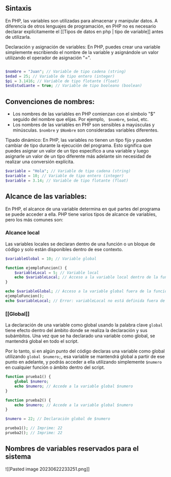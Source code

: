 ## Sintaxis

En PHP, las variables son utilizadas para almacenar y manipular datos. A diferencia de otros lenguajes de programación, en PHP no es necesario declarar explícitamente el [[Tipos de datos en php | tipo de variable]] antes de utilizarla.
 
Declaración y asignación de variables: En PHP, puedes crear una variable simplemente escribiendo el nombre de la variable y asignándole un valor utilizando el operador de asignación "=".

``` php 

$nombre = "Juan"; // Variable de tipo cadena (string)
$edad = 25; // Variable de tipo entero (integer)
$pi = 3.1416; // Variable de tipo flotante (float)
$esEstudiante = true; // Variable de tipo booleano (boolean)

```

## Convenciones de nombres:

- Los nombres de las variables en PHP comienzan con el símbolo "$" seguido del nombre que elijas. Por ejemplo, ` $nombre`, `$edad`, etc.
- Los nombres de las variables en PHP son sensibles a mayúsculas y minúsculas. `$nombre` y `$Nombre` son consideradas variables diferentes.

Tipado dinámico: En PHP, las variables no tienen un tipo fijo y pueden cambiar de tipo durante la ejecución del programa. Esto significa que puedes asignar un valor de un tipo específico a una variable y luego asignarle un valor de un tipo diferente más adelante sin necesidad de realizar una conversión explícita.


``` php 
$variable = "Hola"; // Variable de tipo cadena (string)
$variable = 10; // Variable de tipo entero (integer)
$variable = 3.14; // Variable de tipo flotante (float)
```

## Alcance de las variables: 

En PHP, el alcance de una variable determina en qué partes del programa se puede acceder a ella. PHP tiene varios tipos de alcance de variables, pero los más comunes son:

### Alcance local

Las variables locales se declaran dentro de una función o un bloque de código y solo están disponibles dentro de ese contexto.

``` php 
$variableGlobal = 10; // Variable global

function ejemploFuncion() {
    $variableLocal = 5; // Variable local
    echo $variableLocal; // Acceso a la variable local dentro de la función
}

echo $variableGlobal; // Acceso a la variable global fuera de la función
ejemploFuncion();
echo $variableLocal; // Error: variableLocal no está definida fuera de la función
```

### [[Global]] 

La declaración de una variable como global usando la palabra clave `global` tiene efecto dentro del ámbito donde se realiza la declaración y sus subámbitos. Una vez que se ha declarado una variable como global, se mantendrá global en todo el script.

Por lo tanto, si en algún punto del código declaras una variable como global utilizando `global $numero;`, esa variable se mantendrá global a partir de ese punto en adelante, y podrás acceder a ella utilizando simplemente `$numero` en cualquier función o ámbito dentro del script.

``` php 
function prueba1() {
    global $numero;
    echo $numero; // Accede a la variable global $numero
}

function prueba2() {
    echo $numero; // Accede a la variable global $numero
}

$numero = 22; // Declaración global de $numero

prueba1(); // Imprime: 22
prueba2(); // Imprime: 22
```


## Nombres de variables reservados para el sistema

![[Pasted image 20230622233251.png]]


